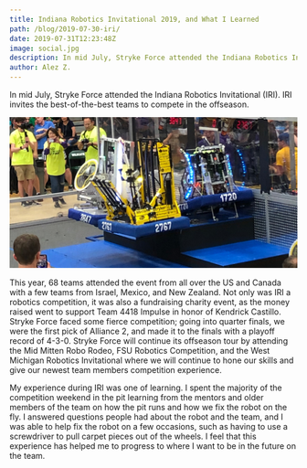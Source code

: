 ```yaml
---
title: Indiana Robotics Invitational 2019, and What I Learned
path: /blog/2019-07-30-iri/
date: 2019-07-31T12:23:48Z
image: social.jpg
description: In mid July, Stryke Force attended the Indiana Robotics Invitational (IRI).
author: Alez Z.
---
```


In mid July, Stryke Force attended the Indiana Robotics Invitational (IRI). IRI
invites the best-of-the-best teams to compete in the offseason.

<!--more-->

![Level 3 climb](./social.jpg)

This year, 68 teams attended the event from all over the US and Canada with a
few teams from Israel, Mexico, and New Zealand. Not only was IRI a robotics
competition, it was also a fundraising charity event, as the money raised went
to support Team 4418 Impulse in honor of Kendrick Castillo. Stryke Force faced
some fierce competition; going into quarter finals, we were the first pick of
Alliance 2, and made it to the finals with a playoff record of 4-3-0. Stryke
Force will continue its offseason tour by attending the Mid Mitten Robo Rodeo,
FSU Robotics Competition, and the West Michigan Robotics Invitational where we
will continue to hone our skills and give our newest team members competition
experience.

My experience during IRI was one of learning. I spent the majority of the
competition weekend in the pit learning from the mentors and older members of
the team on how the pit runs and how we fix the robot on the fly. I answered
questions people had about the robot and the team, and I was able to help fix
the robot on a few occasions, such as having to use a screwdriver to pull
carpet pieces out of the wheels. I feel that this experience has helped me to
progress to where I want to be in the future on the team.
